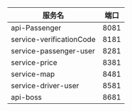| 服务名                      | 端口   |
|--------------------------|------|
| api-Passenger            | 8081 |
| service-verificationCode | 8181 |
| service-passenger-user   | 8281 |
| service-price            | 8381 |
| service-map              | 8481 |
| service-driver-user      | 8581 |
| api-boss                 | 8681 |



